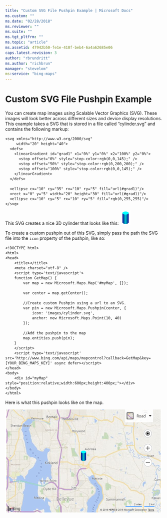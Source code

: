 ```yaml
---
title: "Custom SVG File Pushpin Example | Microsoft Docs"
ms.custom: ""
ms.date: "02/28/2018"
ms.reviewer: ""
ms.suite: ""
ms.tgt_pltfrm: ""
ms.topic: "article"
ms.assetid: 47942b50-fe1e-410f-beb4-6a4a62685e06
caps.latest.revision: 3
author: "rbrundritt"
ms.author: "richbrun"
manager: "stevelom"
ms:service: "bing-maps"
---
```

# Custom SVG File Pushpin Example
You can create map images using Scalable Vector Graphics (SVG). These images will look better across different sizes and device display resolutions. This example takes a SVG that is stored in a file called “cylinder.svg” and contains the following markup:

```
<svg xmlns="http://www.w3.org/2000/svg"
     width="20" height="40">
  <defs>
    <linearGradient id="grad1" x1="0%" y1="0%" x2="100%" y2="0%">
      <stop offset="0%" style="stop-color:rgb(0,0,145);" />
      <stop offset="50%" style="stop-color:rgb(0,200,200);" />
      <stop offset="100%" style="stop-color:rgb(0,0,145);" />
    </linearGradient>
  </defs>
  
  <ellipse cx="10" cy="35" rx="10" ry="5" fill="url(#grad1)"/>
  <rect x="0" y="5" width="20" height="30" fill="url(#grad1)"/>
  <ellipse cx="10" cy="5" rx="10" ry="5" fill="rgb(0,255,255)"/>
</svg>
```

This SVG creates a nice 3D cylinder that looks like this: &nbsp;
![Cylinder](../v8-web-control/media/bmv8-custompushpinusingsvgexample-cylinder.png)
 
To create a custom pushpin out of this SVG, simply pass the path the SVG file into the `icon` property of the pushpin, like so:

```
<!DOCTYPE html>
<html>
<head>
    <title></title>
    <meta charset="utf-8" />
	<script type='text/javascript'>
    function GetMap() {
        var map = new Microsoft.Maps.Map('#myMap', {});

        var center = map.getCenter();

        //Create custom Pushpin using a url to an SVG.
        var pin = new Microsoft.Maps.Pushpin(center, {
            icon: 'images/cylinder.svg',
            anchor: new Microsoft.Maps.Point(10, 40)
        });

        //Add the pushpin to the map
        map.entities.push(pin);
    }
    </script>
    <script type='text/javascript' src='http://www.bing.com/api/maps/mapcontrol?callback=GetMap&key=[YOUR_BING_MAPS_KEY]' async defer></script>
</head>
<body>
    <div id="myMap" style="position:relative;width:600px;height:400px;"></div>
</body>
</html>
```

Here is what this pushpin looks like on the map.

![BMV8_CustomSvgPushpin](../v8-web-control/media/bmv8-customsvgpushpin.png)
 
